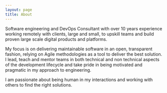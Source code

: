 ```yaml
---
layout: page
title: About
---
```


Software engineering and DevOps Consultant with over 10 years experience working remotely with clients, large and small, to upskill teams and build proven large scale digital products and platforms.

My focus is on delivering maintainable software in an open, transparent fashion, relying on Agile methodologies as a tool to deliver the best solution. I lead, teach and mentor teams in both technical and non technical aspects of the development lifecycle and take pride in being motivated and pragmatic in my approach to engineering.

I am passionate about being human in my interactions and working with others to find the right solutions.
